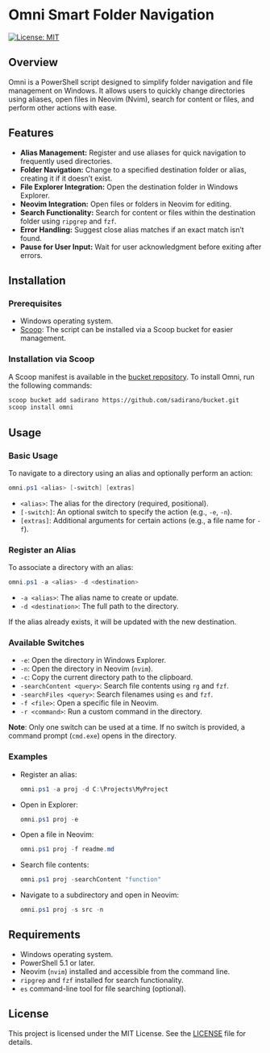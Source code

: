 # Omni Smart Folder Navigation

[![License: MIT](https://img.shields.io/badge/License-MIT-yellow.svg)](https://opensource.org/licenses/MIT)

## Overview

Omni is a PowerShell script designed to simplify folder navigation and file management on Windows. It allows users to quickly change directories using aliases, open files in Neovim (Nvim), search for content or files, and perform other actions with ease.

## Features

- **Alias Management:** Register and use aliases for quick navigation to frequently used directories.
- **Folder Navigation:** Change to a specified destination folder or alias, creating it if it doesn’t exist.
- **File Explorer Integration:** Open the destination folder in Windows Explorer.
- **Neovim Integration:** Open files or folders in Neovim for editing.
- **Search Functionality:** Search for content or files within the destination folder using `ripgrep` and `fzf`.
- **Error Handling:** Suggest close alias matches if an exact match isn’t found.
- **Pause for User Input:** Wait for user acknowledgment before exiting after errors.

## Installation

### Prerequisites

- Windows operating system.
- [Scoop](https://scoop.sh/): The script can be installed via a Scoop bucket for easier management.

### Installation via Scoop

A Scoop manifest is available in the [bucket repository](https://github.com/sadirano/bucket.git). To install Omni, run the following commands:

```bash
scoop bucket add sadirano https://github.com/sadirano/bucket.git
scoop install omni
```

## Usage

### Basic Usage

To navigate to a directory using an alias and optionally perform an action:

```powershell
omni.ps1 <alias> [-switch] [extras]
```

- `<alias>`: The alias for the directory (required, positional).
- `[-switch]`: An optional switch to specify the action (e.g., `-e`, `-n`).
- `[extras]`: Additional arguments for certain actions (e.g., a file name for `-f`).

### Register an Alias

To associate a directory with an alias:

```powershell
omni.ps1 -a <alias> -d <destination>
```

- `-a <alias>`: The alias name to create or update.
- `-d <destination>`: The full path to the directory.

If the alias already exists, it will be updated with the new destination.

### Available Switches

- `-e`: Open the directory in Windows Explorer.
- `-n`: Open the directory in Neovim (`nvim`).
- `-c`: Copy the current directory path to the clipboard.
- `-searchContent <query>`: Search file contents using `rg` and `fzf`.
- `-searchFiles <query>`: Search filenames using `es` and `fzf`.
- `-f <file>`: Open a specific file in Neovim.
- `-r <command>`: Run a custom command in the directory.

**Note**: Only one switch can be used at a time. If no switch is provided, a command prompt (`cmd.exe`) opens in the directory.

### Examples

- Register an alias:
  ```powershell
  omni.ps1 -a proj -d C:\Projects\MyProject
  ```

- Open in Explorer:
  ```powershell
  omni.ps1 proj -e
  ```

- Open a file in Neovim:
  ```powershell
  omni.ps1 proj -f readme.md
  ```

- Search file contents:
  ```powershell
  omni.ps1 proj -searchContent "function"
  ```

- Navigate to a subdirectory and open in Neovim:
  ```powershell
  omni.ps1 proj -s src -n
  ```

## Requirements

- Windows operating system.
- PowerShell 5.1 or later.
- Neovim (`nvim`) installed and accessible from the command line.
- `ripgrep` and `fzf` installed for search functionality.
- `es` command-line tool for file searching (optional).

## License

This project is licensed under the MIT License. See the [LICENSE](LICENSE) file for details.
